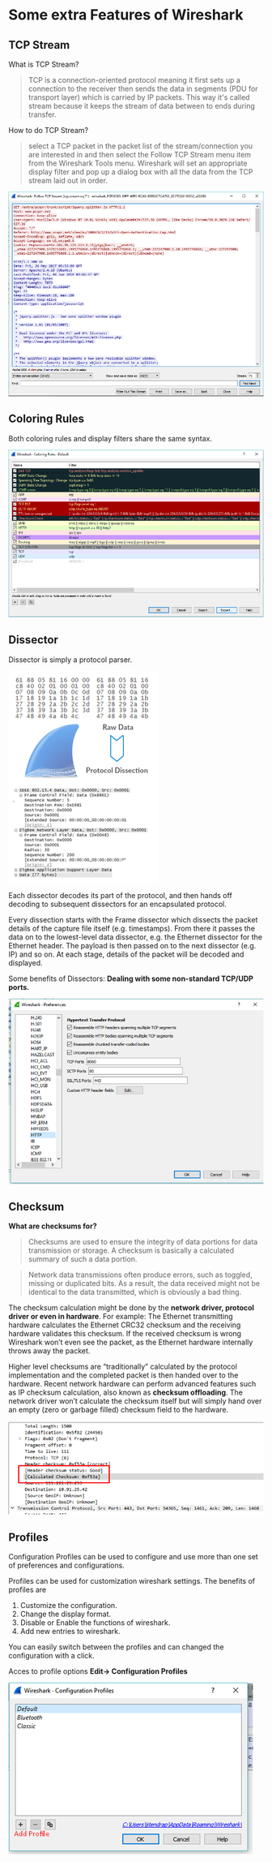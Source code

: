 # Some extra Features of Wireshark

## TCP Stream

What is TCP Stream?
> TCP is a connection-oriented protocol meaning it first sets up a connection to the receiver then sends the data in segments   (PDU for transport layer) which is carried by IP packets. This way it's called stream because it keeps the stream of data     between to ends during transfer.

How to do TCP Stream?
> select a TCP packet in the packet list of the stream/connection you are interested in and then select the Follow TCP Stream   menu item from the Wireshark Tools menu. Wireshark will set an appropriate display filter and pop up a dialog box with all     the data from the TCP stream laid out in order.

![TCPstr](images/tcpstr.png)

## Coloring Rules
Both coloring rules and display filters share the same syntax.

![coloring](images/coloring.png)

## Dissector 

Dissector is simply a protocol parser. 

![disect](images/dissect.png)

Each dissector decodes its part of the protocol, and then hands off decoding to subsequent dissectors for an encapsulated protocol.

Every dissection starts with the Frame dissector which dissects the packet details of the capture file itself (e.g. timestamps). From there it passes the data on to the lowest-level data dissector, e.g. the Ethernet dissector for the Ethernet header. The payload is then passed on to the next dissector (e.g. IP) and so on. At each stage, details of the packet will be decoded and displayed.

Some benefits of Dissectors:
**Dealing with some non-standard TCP/UDP ports.**

![hdisect](images/httpdissect.png)

## Checksum

**What are checksums for?**
>Checksums are used to ensure the integrity of data portions for data transmission or storage. A checksum is basically a calculated summary of such a data portion.

>Network data transmissions often produce errors, such as toggled, missing or duplicated bits. As a result, the data received might not be identical to the data transmitted, which is obviously a bad thing.

The checksum calculation might be done by the **network driver, protocol driver or even in hardware**.
For example: The Ethernet transmitting hardware calculates the Ethernet CRC32 checksum and the receiving hardware validates this checksum. If the received checksum is wrong Wireshark won’t even see the packet, as the Ethernet hardware internally throws away the packet.

Higher level checksums are “traditionally” calculated by the protocol implementation and the completed packet is then handed over to the hardware.
Recent network hardware can perform advanced features such as IP checksum calculation, also known as **checksum offloading**. The network driver won’t calculate the checksum itself but will simply hand over an empty (zero or garbage filled) checksum field to the hardware.

![checksum](images/checksum.png)

## Profiles

Configuration Profiles can be used to configure and use more than one set of preferences and configurations.

Profiles can be used for customization wireshark settings.
The benefits of profiles are
1. Customize the configuration.
2. Change the display format.
3. Disable or Enable the functions of wireshark.
4. Add new entries to wireshark.

You can easily switch between the profiles and can changed the configuration with a click.

Acces to profile options 
**Edit-> Configuration Profiles**

![prof](images/profile.png)
